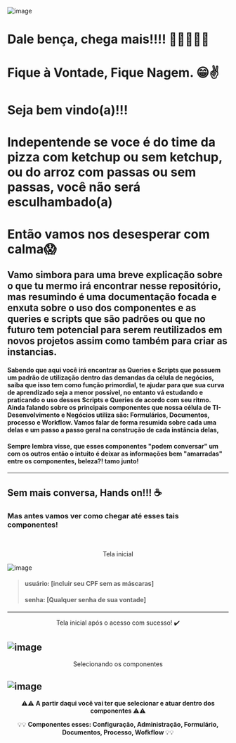![image](https://user-images.githubusercontent.com/95197081/172171762-6fd2eb61-3ebf-4cd2-8929-3d5456df7ea3.png)

# Dale bença, chega mais!!!! 🎉👨‍💻👩‍💻
# Fique à Vontade, Fique Nagem. 😁✌️
# Seja bem vindo(a)!!!

# Indepentende se voce é do time da pizza com ketchup ou sem ketchup, ou do arroz com passas ou sem passas, você não será esculhambado(a)
# Então vamos nos desesperar com calma😱 

## Vamo simbora para uma breve explicação sobre o que tu mermo irá encontrar nesse repositório, mas resumindo é uma documentação focada e enxuta sobre o uso dos componentes e as queries e scripts que são padrões ou que no futuro tem potencial para serem reutilizados em novos projetos assim como também para criar as instancias.

#### Sabendo que aqui você irá encontrar as Queries e Scripts que possuem um padrão de utilização dentro das demandas da célula de negócios, saiba que isso tem como função primordial, te ajudar para que sua curva de aprendizado seja a menor possível, no entanto vá estudando e praticando o uso desses Scripts e Queries de acordo com seu ritmo. Ainda falando sobre os principais componentes que nossa célula de TI-Desenvolvimento e Negócios utiliza são: Formulários, Documentos, processo e Workflow. Vamos falar de forma resumida sobre cada uma delas e um passo a passo geral na construção de cada instância delas,   

#### Sempre lembra visse, que esses componentes "podem conversar" um com os outros então o intuito é deixar as informações bem "amarradas" entre os componentes, beleza?! tamo junto! 
------------------------------------------------------------------------

## Sem mais conversa, Hands on!!! ☕

### Mas antes vamos ver como chegar até esses tais componentes!
<br>

<p align="center">
    Tela inicial
</p>

![image](https://user-images.githubusercontent.com/95197081/172181919-2be5cd5f-bff3-4381-b5be-7487267007c1.png)
> #### usuário: [incluir seu CPF sem as máscaras]
> #### senha: [Qualquer senha de sua vontade]
------------------------------------------------------------------------
<p align="center">
    Tela inicial após o acesso com sucesso! ✔️
</p>

![image](https://user-images.githubusercontent.com/95197081/172185071-3fa4770d-e42f-4215-a338-32fd7e3c569b.png)
------------------------------------------------------------------------
<p align="center">
    Selecionando os componentes
</p>

![image](https://user-images.githubusercontent.com/95197081/172187610-7a0f6806-935f-482c-9cba-6726018a9363.png)
------------------------------------------------------------------------

<p align = "center">
    ⚠️⚠️ <strong> A partir daqui você vai ter que selecionar e atuar dentro dos componentes </strong> ⚠️⚠️
</p>


<p align = "center">
    💡💡 <strong> Componentes esses: Configuração, Administração, Formulário, Documentos, Processo, Wofkflow </strong> 💡💡
</p>


